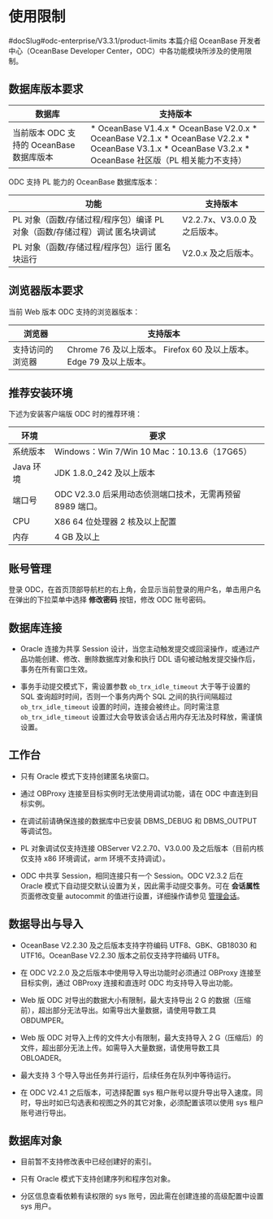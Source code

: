 使用限制 
=========================
#docSlug#odc-enterprise/V3.3.1/product-limits
本篇介绍 OceanBase 开发者中心（OceanBase Developer Center，ODC）中各功能模块所涉及的使用限制。

数据库版本要求 
----------------------------



|             数据库              |                                                                                                                                                                                                         支持版本                                                                                                                                                                                                         |
|------------------------------|----------------------------------------------------------------------------------------------------------------------------------------------------------------------------------------------------------------------------------------------------------------------------------------------------------------------------------------------------------------------------------------------------------------------|
| 当前版本 ODC 支持的 OceanBase 数据库版本 | * OceanBase V1.4.x   * OceanBase V2.0.x   * OceanBase V2.1.x   * OceanBase V2.2.x   * OceanBase V3.1.x   * OceanBase V3.2.x   * OceanBase 社区版（PL 相关能力不支持）    |



ODC 支持 PL 能力的 OceanBase 数据库版本：


|                                     功能                                      |         支持版本          |
|-----------------------------------------------------------------------------|-----------------------|
| PL 对象（函数/存储过程/程序包）编译 PL 对象（函数/存储过程）调试 匿名块调试 | V2.2.7x、V3.0.0 及之后版本。 |
| PL 对象（函数/存储过程/程序包）运行 匿名块运行                                  | V2.0.x 及之后版本。         |



浏览器版本要求 
----------------------------

当前 Web 版本 ODC 支持的浏览器版本：


|   浏览器    |                                       支持版本                                        |
|----------|-----------------------------------------------------------------------------------|
| 支持访问的浏览器 | Chrome 76 及以上版本。 Firefox 60 及以上版本。 Edge 79 及以上版本。 |



推荐安装环境 
---------------------------

下述为安装客户端版 ODC 时的推荐环境：


|   环境    |                           要求                            |
|---------|---------------------------------------------------------|
| 系统版本    | Windows：Win 7/Win 10 Mac：10.13.6（17G65） |
| Java 环境 | JDK 1.8.0_242 及以上版本                                     |
| 端口号     | ODC V2.3.0 后采用动态侦测端口技术，无需再预留 8989 端口。                   |
| CPU     | X86 64 位处理器 2 核及以上配置                                    |
| 内存      | 4 GB 及以上                                                |



账号管理 
-------------------------

登录 ODC，在首页顶部导航栏的右上角，会显示当前登录的用户名，单击用户名在弹出的下拉菜单中选择 **修改密码** 按钮，修改 ODC 账号密码。

数据库连接 
--------------------------

* Oracle 连接为共享 Session 设计，当您主动触发提交或回滚操作，或通过产品功能创建、修改、删除数据库对象和执行 DDL 语句被动触发提交操作后，事务在所有窗口生效。

  

* 事务手动提交模式下，需设置参数 `ob_trx_idle_timeout` 大于等于设置的 SQL 查询超时时间，否则一个事务内两个 SQL 之间的执行间隔超过 `ob_trx_idle_timeout` 设置的时间，连接会被终止。同时需注意 `ob_trx_idle_timeout` 设置过大会导致该会话占用内存无法及时释放，需谨慎设置。

  




工作台 
------------------------

* 只有 Oracle 模式下支持创建匿名块窗口。

  

* 通过 OBProxy 连接至目标实例时无法使用调试功能，请在 ODC 中直连到目标实例。

  

* 在调试前请确保连接的数据库中已安装 DBMS_DEBUG 和 DBMS_OUTPUT 等调试包。

  

* PL 对象调试仅支持连接 OBServer V2.2.70、V3.0.00 及之后版本（目前内核仅支持 x86 环境调试，arm 环境不支持调试）。

  

* ODC 中共享 Session，相同连接只有一个 Session。ODC V2.3.2 后在 Oracle 模式下自动提交默认设置为关，因此需手动提交事务。可在 **会话属性** 页面修改变量 autocommit 的值进行设置，详细操作请参见 [管理会话](../7.client-odc-user-guide/9.client-odc-session-management.md)。

  




数据导出与导入 
----------------------------

* OceanBase V2.2.30 及之后版本支持字符编码 UTF8、GBK、GB18030 和 UTF16。OceanBase V2.2.30 版本之前仅支持字符编码 UTF8。

  

* 在 ODC V2.2.0 及之后版本中使用导入导出功能时必须通过 OBProxy 连接至目标实例，通过 OBProxy 连接和直连时 ODC 均支持导入导出功能。

  

* Web 版 ODC 对导出的数据大小有限制，最大支持导出 2 G 的数据（压缩前），超出部分无法导出。如需导出大量数据，请使用导数工具 OBDUMPER。

  

* Web 版 ODC 对导入上传的文件大小有限制，最大支持导入 2 G（压缩后）的文件，超出部分无法上传。如需导入大量数据，请使用导数工具 OBLOADER。

  

* 最大支持 3 个导入导出任务并行运行，后续任务在队列中等待运行。

  

* 在 ODC V2.4.1 之后版本，可选择配置 sys 租户账号以提升导出导入速度。同时，导出时如已勾选表和视图之外的其它对象，必须配置该项以使用 sys 租户账号进行导出。

  




数据库对象 
--------------------------

* 目前暂不支持修改表中已经创建好的索引。

  

* 只有 Oracle 模式下支持创建序列和程序包对象。

  

* 分区信息查看依赖有读权限的 sys 账号，因此需在创建连接的高级配置中设置 sys 用户。

  



